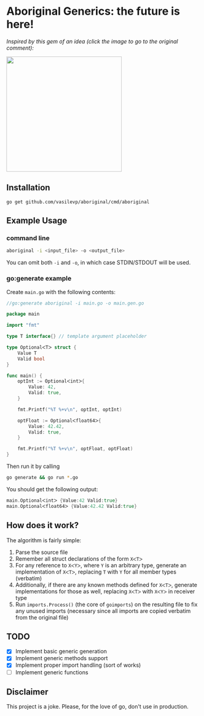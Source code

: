 # Aboriginal Generics: the future is here!

_Inspired by this gem of an idea (click the image to go to the original comment):_

<a href="https://www.reddit.com/r/rust/comments/5penft/parallelizing_enjarify_in_go_and_rust/dcsgk7n/" ><img src=https://i.imgur.com/QSF9e4f.png height=300></a>

## Installation
```
go get github.com/vasilevp/aboriginal/cmd/aboriginal
```

## Example Usage

### command line
```sh
aboriginal -i <input_file> -o <output_file>
```
You can omit both `-i` and `-o`, in which case STDIN/STDOUT will be used.

### go:generate example

Create `main.go` with the following contents:
```go
//go:generate aboriginal -i main.go -o main.gen.go

package main

import "fmt"

type T interface{} // template argument placeholder

type OptionalᐸTᐳ struct {
	Value T
	Valid bool
}

func main() {
	optInt := Optionalᐸintᐳ{
		Value: 42,
		Valid: true,
	}

	fmt.Printf("%T %+v\n", optInt, optInt)

	optFloat := Optionalᐸfloat64ᐳ{
		Value: 42.42,
		Valid: true,
	}

	fmt.Printf("%T %+v\n", optFloat, optFloat)
}
```

Then run it by calling
```sh
go generate && go run *.go
```

You should get the following output:
```go
main.Optionalᐸintᐳ {Value:42 Valid:true}
main.Optionalᐸfloat64ᐳ {Value:42.42 Valid:true}
```

## How does it work?
The algorithm is fairly simple:
1. Parse the source file
2. Remember all struct declarations of the form `XᐸTᐳ`
3. For any reference to `XᐸYᐳ`, where `Y` is an arbitrary type, generate an implementation of `XᐸTᐳ`, replacing `T` with `Y` for all member types (verbatim)
4. Additionally, if there are any known methods defined for `XᐸTᐳ`, generate implementations for those as well, replacing `XᐸTᐳ` with `XᐸYᐳ` in receiver type
5. Run `imports.Process()` (the core of `goimports`) on the resulting file to fix any unused imports (necessary since all imports are copied verbatim from the original file)

## TODO
- [x] Implement basic generic generation
- [x] Implement generic methods support
- [x] Implement proper import handling (sort of works)
- [ ] Implement generic functions

## Disclaimer
This project is a joke. Please, for the love of go, don't use in production.
